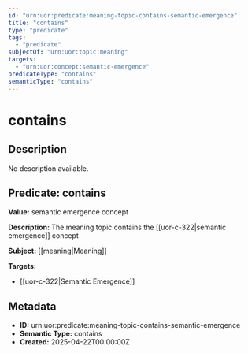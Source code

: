 ```yaml
---
id: "urn:uor:predicate:meaning-topic-contains-semantic-emergence"
title: "contains"
type: "predicate"
tags:
  - "predicate"
subjectOf: "urn:uor:topic:meaning"
targets:
  - "urn:uor:concept:semantic-emergence"
predicateType: "contains"
semanticType: "contains"
---
```


# contains

## Description

No description available.

## Predicate: contains

**Value:** semantic emergence concept

**Description:** The meaning topic contains the [[uor-c-322|semantic emergence]] concept

**Subject:** [[meaning|Meaning]]

**Targets:**

- [[uor-c-322|Semantic Emergence]]

## Metadata

- **ID:** urn:uor:predicate:meaning-topic-contains-semantic-emergence
- **Semantic Type:** contains
- **Created:** 2025-04-22T00:00:00Z
